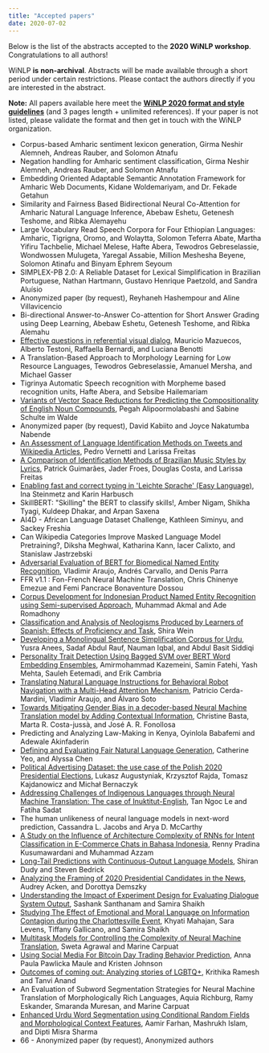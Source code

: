 ```yaml
---
title: "Accepted papers"
date: 2020-07-02
---
```


Below is the list of the abstracts accepted to the **2020 WiNLP workshop**. Congratulations to all authors!

WiNLP **is** **non-archival**. Abstracts will be made available through a short period under certain restrictions. Please contact the authors directly if you are interested in the abstract.

**Note:** All papers available here meet the **[WiNLP 2020 format and style guidelines](http://www.winlp.org/winlp-2020-workshop/information-for-authors/)** (and 3 pages length + unlimited references). If your paper is not listed, please validate the format and then get in touch with the WiNLP organization.

- Corpus-based Amharic sentiment lexicon generation, Girma Neshir Alemneh, Andreas Rauber, and Solomon Atnafu
- Negation handling for Amharic sentiment classification, Girma Neshir Alemneh, Andreas Rauber, and Solomon Atnafu
- Embedding Oriented Adaptable Semantic Annotation Framework for Amharic Web Documents, Kidane Woldemariyam, and Dr. Fekade Getahun
- Similarity and Fairness Based Bidirectional Neural Co-Attention for Amharic Natural Language Inference, Abebaw Eshetu, Getenesh Teshome, and Ribka Alemayehu
- Large Vocabulary Read Speech Corpora for Four Ethiopian Languages: Amharic, Tigrigna, Oromo, and Wolaytta, Solomon Teferra Abate, Martha Yifiru Tachbelie, Michael Melese, Hafte Abera, Tewodros Gebreselassie, Wondwossen Mulugeta, Yaregal Assabie, Million Meshesha Beyene, Solomon Atinafu and Binyam Ephrem Seyoum
- SIMPLEX-PB 2.0: A Reliable Dataset for Lexical Simplification in Brazilian Portuguese, Nathan Hartmann, Gustavo Henrique Paetzold, and Sandra Aluísio
- Anonymized paper (by request), Reyhaneh Hashempour and Aline Villavicencio
- Bi-directional Answer-to-Answer Co-attention for Short Answer Grading using Deep Learning, Abebaw Eshetu, Getenesh Teshome, and Ribka Alemahu
- [Effective questions in referential visual dialog](http://www.winlp.org/wp-content/uploads/2020/final_papers/14_Paper.pdf), Mauricio Mazuecos, Alberto Testoni, Raffaella Bernardi, and Luciana Benotti
- A Translation-Based Approach to Morphology Learning for Low Resource Languages, Tewodros Gebreselassie, Amanuel Mersha, and Michael Gasser
- Tigrinya Automatic Speech recognition with Morpheme based recognition units, Hafte Abera, and Sebsibe Hailemariam
- [Variants of Vector Space Reductions for Predicting the Compositionality of English Noun Compounds](http://www.winlp.org/wp-content/uploads/2020/final_papers/24_Paper.pdf), Pegah Alipoormolabashi and Sabine Schulte im Walde
- Anonymized paper (by request), David Kabiito and Joyce Nakatumba Nabende
- [An Assessment of Language Identification Methods on Tweets and Wikipedia Articles](http://www.winlp.org/wp-content/uploads/2020/final_papers/28_Paper.pdf), Pedro Vernetti and Larissa Freitas
- [A Comparison of Identification Methods of Brazilian Music Styles by Lyrics](http://www.winlp.org/wp-content/uploads/2020/final_papers/29_Paper.pdf), Patrick Guimarães, Jader Froes, Douglas Costa, and Larissa Freitas
- [Enabling fast and correct typing in 'Leichte Sprache' (Easy Language)](http://www.winlp.org/wp-content/uploads/2020/final_papers/30_Paper.pdf), Ina Steinmetz and Karin Harbusch
- SkillBERT: "Skilling" the BERT to classify skills!, Amber Nigam, Shikha Tyagi, Kuldeep Dhakar, and Arpan Saxena
- AI4D - African Language Dataset Challenge, Kathleen Siminyu, and Sackey Freshia
- Can Wikipedia Categories Improve Masked Language Model Pretraining?, Diksha Meghwal, Katharina Kann, Iacer Calixto, and Stanislaw Jastrzebski
- [Adversarial Evaluation of BERT for Biomedical Named Entity Recognition](http://www.winlp.org/wp-content/uploads/2020/final_papers/34_Paper.pdf), Vladimir Araujo, Andrés Carvallo, and Denis Parra
- FFR v1.1 : Fon-French Neural Machine Translation, Chris Chinenye Emezue and Femi Pancrace Bonaventure Dossou
- [Corpus Development for Indonesian Product Named Entity Recognition using Semi-supervised Approach](http://www.winlp.org/wp-content/uploads/2020/final_papers/37_Paper.pdf), Muhammad Akmal and Ade Romadhony
- [Classification and Analysis of Neologisms Produced by Learners of Spanish: Effects of Proficiency and Task](https://www.winlp.org/wp-content/uploads/2020/final_papers/38_Paper.pdf), Shira Wein
- [Developing a Monolingual Sentence Simplification Corpus for Urdu](https://www.winlp.org/wp-content/uploads/2020/final_papers/39_Paper.pdf), Yusra Anees, Sadaf Abdul Rauf, Nauman Iqbal, and Abdul Basit Siddiqi
- [Personality Trait Detection Using Bagged SVM over BERT Word Embedding Ensembles](http://www.winlp.org/wp-content/uploads/2020/final_papers/40_Paper.pdf), Amirmohammad Kazemeini, Samin Fatehi, Yash Mehta, Sauleh Eetemadi, and Erik Cambria
- [Translating Natural Language Instructions for Behavioral Robot Navigation with a Multi-Head Attention Mechanism](http://www.winlp.org/wp-content/uploads/2020/final_papers/41_Paper.pdf), Patricio Cerda-Mardini, Vladimir Araujo, and Álvaro Soto
- [Towards Mitigating Gender Bias in a decoder-based Neural Machine Translation model by Adding Contextual Information,](http://www.winlp.org/wp-content/uploads/2020/final_papers/42_Paper.pdf) Christine Basta, Marta R. Costa-jussà, and José A. R. Fonollosa
- Predicting and Analyzing Law-Making in Kenya, Oyinlola Babafemi and Adewale Akinfaderin
- [Defining and Evaluating Fair Natural Language Generation](http://www.winlp.org/wp-content/uploads/2020/final_papers/45_Paper.pdf), Catherine Yeo, and Alyssa Chen
- [Political Advertising Dataset: the use case of the Polish 2020 Presidential Elections](http://www.winlp.org/wp-content/uploads/2020/final_papers/46_Paper.pdf), Lukasz Augustyniak, Krzysztof Rajda, Tomasz Kajdanowicz and Michał Bernaczyk
- [Addressing Challenges of Indigenous Languages through Neural Machine Translation: The case of Inuktitut-English](http://www.winlp.org/wp-content/uploads/2020/final_papers/47_Paper.pdf), Tan Ngoc Le and Fatiha Sadat
- The human unlikeness of neural language models in next-word prediction, Cassandra L. Jacobs and Arya D. McCarthy
- [A Study on the Influence of Architecture Complexity of RNNs for Intent Classification in E-Commerce Chats in Bahasa Indonesia](http://www.winlp.org/wp-content/uploads/2020/final_papers/49_Paper.pdf), Renny Pradina Kusumawardani and Muhammad Azzam
- [Long-Tail Predictions with Continuous-Output Language Models](http://www.winlp.org/wp-content/uploads/2020/final_papers/50_Paper.pdf), Shiran Dudy and Steven Bedrick
- [Analyzing the Framing of 2020 Presidential Candidates in the News](http://www.winlp.org/wp-content/uploads/2020/final_papers/51_Paper.pdf), Audrey Acken, and Dorottya Demszky
- [Understanding the Impact of Experiment Design for Evaluating Dialogue System Output](http://www.winlp.org/wp-content/uploads/2020/final_papers/52_Paper.pdf), Sashank Santhanam and Samira Shaikh
- [Studying The Effect of Emotional and Moral Language on Information Contagion during the Charlottesville Event](http://www.winlp.org/wp-content/uploads/2020/final_papers/54_Paper.pdf), Khyati Mahajan, Sara Levens, Tiffany Gallicano, and Samira Shaikh
- [Multitask Models for Controlling the Complexity of Neural Machine Translation](http://www.winlp.org/wp-content/uploads/2020/final_papers/57_Paper.pdf), Sweta Agrawal and Marine Carpuat
- [Using Social Media For Bitcoin Day Trading Behavior Prediction](http://www.winlp.org/wp-content/uploads/2020/final_papers/59_Paper.pdf), Anna Paula Pawlicka Maule and Kristen Johnson
- [Outcomes of coming out: Analyzing stories of LGBTQ+](http://www.winlp.org/wp-content/uploads/2020/final_papers/60_Paper.pdf), Krithika Ramesh and Tanvi Anand
- An Evaluation of Subword Segmentation Strategies for Neural Machine Translation of Morphologically Rich Languages, Aquia Richburg, Ramy Eskander, Smaranda Muresan, and Marine Carpuat
- [Enhanced Urdu Word Segmentation using Conditional Random Fields and Morphological Context Features](http://www.winlp.org/wp-content/uploads/2020/final_papers/65_Paper.pdf), Aamir Farhan, Mashrukh Islam, and Dipti Misra Sharma
- 66 - Anonymized paper (by request), Anonymized authors
